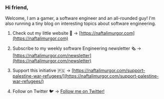 ### Hi friend,

Welcome, I am a gamer, a software engineer and an all-rounded guy! I'm also running a tiny blog on interesting topics about software engineering. 

1. Check out my little website 🔗 → [https://naftalimurgor.com](https://naftalimurgor.com)

1. Subscribe to my weekly software Engineering newsletter 🗞️ →  [https://naftalimurgor.com/newsletter](https://naftalimurgor.com/newsletter)

1. Support this initiative 🇵🇸  →  [https://naftalimurgor.com/support-palestine-war-refugees/](https://naftalimurgor.com/support-palestine-war-refugees/)
1. Follow on Twitter 🐦 → [Follow me on Twitter!](https://twitter.com/nkmurgor)
